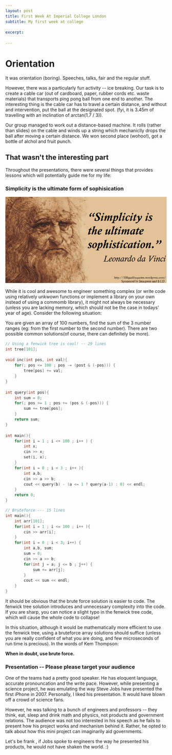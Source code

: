 ```yaml
---
layout: post
title: First Week At Imperial College London
subtitle: My first week at college

excerpt: 

---
```


# Orientation

It was orientation (boring). Speeches, talks, fair and the regular stuff.

However, there was a particularly fun activity -- ice breaking. Our task is to create a cable car (out of cardboard, paper, rubber cords etc. waste materials) that transports ping pong ball from one end to another. The interesting thing is the cable car has to travel a certain distance, and without and intervention, put the ball at the designated spot. (fyi, it is 3.45m of travelling with an inclination of arctan(1.7 / 3)).

Our group managed to work out a distance-based machine. It rolls (rather than slides) on the cable and winds up a string which mechaniclly drops the ball after moving a certain distance. We won second place (wohoo!), got a bottle of alchol and fruit punch.

## That wasn't the interesting part

Throughout the presentations, there were several things that provides lessons which will potentially guide me for my life:

### Simplicity is the ultimate form of sophisication

<div class="full zoomable"><img src="/images/leonardo-da-vinci-simplicity.jpg" /></div>

While it is cool and awesome to engineer something complex (or write code using relatively unkwown functions or implement a library on your own instead of using a commomb library), it might not always be necessary (unless you are lacking memory, which should not be the case in todays' year of age). Consider the following situation:

You are given an array of 100 numbers, find the sum of the 3 number ranges (eg: from the first number to the second number). There are two possible common solutions(of course, there can definitely be more).

~~~C++
// Using a fenwick tree is cool! -- 29 lines
int tree[101];

void inc(int pos, int val){
    for(; pos <= 100 ; pos -= (post & (-pos))) {
        tree[pos] += val;
    }
}

int query(int pos){
    int sum = 0;
    for(; pos >= 1 ; pos += (pos & (-pos))) {
        sum += tree[pos];
    }
    return sum;
}

int main(){
    for(int i = 1 ; i <+ 100 ; i++ ) {
        int x;
        cin >> x;
        set(i, x);
    }
    for(int i = 0 ; i < 3 ; i++ ){
        int a,b;
        cin >> a >> b;
        cout << query(b) - (a <= 1 ? query(a-1) : 0) << endl;
    }
    return 0;
}
~~~

~~~C++
// Bruteforce --- 15 lines
int main(){
    int arr[101];
    for(int i = 1 ; i <= 100 ; i++ ){
        cin >> arr[i];
    }
    for(int i = 0 ; i < 3; i++) {
        int a,b, sum;
        sum = 0;
        cin >> a >> b;
        for(int j = a; j <= b ; j++) {
            sum += arr[j];
        }
        cout << sum << endl;
    }
}
~~~

It should be obvious that the brute force solution is easier to code. The fenwick tree solution introduces and unnecessary complexity into the code. If you are sharp, you can notice a slight typo in the fenwick tree code, which will cause the whole code to collapse!

In this situation, although it would be mathematically more efficient to use the fenwick tree, using a bruteforce array solutions should suffice (unless you are really confident of what you are doing, and few microseconds of run time is precious). In the words of Kem Thompson:

**When in doubt, use brute force.**

### Presentation -- Please please target your audience

One of the teams had a pretty good speaker. He has eloquent language, accurate pronouncation and the write pace. However, while presenting a science project, he was emulating the way Steve Jobs have presented the first iPhone in 2007. Personally, I liked his presentation. It would have blown off a crowd of science fans.

However, he was talking to a bunch of engineers and professors -- they think, eat, sleep and drink math and physics, not products and government relations. The audience was not too interested in his speech as he fails to present how his project works and mechanism behind it. Rather, he opted to talk about how this mini project can imaginarily aid governments.

Let's be frank , if Jobs spoke to engineers the way he presented his products, he would not have shaken the world. :)